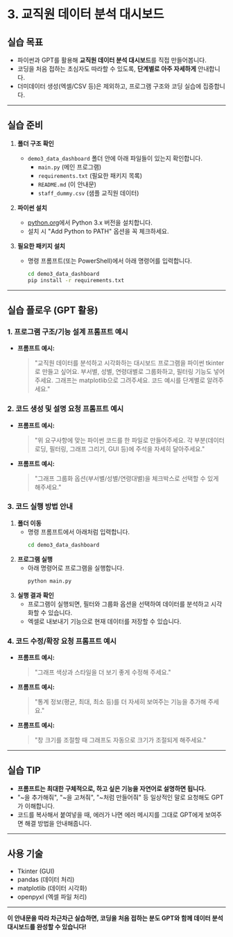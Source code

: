 # 3. 교직원 데이터 분석 대시보드

## 실습 목표
- 파이썬과 GPT를 활용해 **교직원 데이터 분석 대시보드**를 직접 만들어봅니다.
- 코딩을 처음 접하는 초심자도 따라할 수 있도록, **단계별로 아주 자세하게** 안내합니다.
- 더미데이터 생성(엑셀/CSV 등)은 제외하고, 프로그램 구조와 코딩 실습에 집중합니다.

---

## 실습 준비
1. **폴더 구조 확인**
   - `demo3_data_dashboard` 폴더 안에 아래 파일들이 있는지 확인합니다.
     - `main.py` (메인 프로그램)
     - `requirements.txt` (필요한 패키지 목록)
     - `README.md` (이 안내문)
     - `staff_dummy.csv` (샘플 교직원 데이터)

2. **파이썬 설치**
   - [python.org](https://www.python.org/downloads/)에서 Python 3.x 버전을 설치합니다.
   - 설치 시 "Add Python to PATH" 옵션을 꼭 체크하세요.

3. **필요한 패키지 설치**
   - 명령 프롬프트(또는 PowerShell)에서 아래 명령어를 입력합니다.
     ```bash
     cd demo3_data_dashboard
     pip install -r requirements.txt
     ```

---

## 실습 플로우 (GPT 활용)

### 1. 프로그램 구조/기능 설계 프롬프트 예시
- **프롬프트 예시:**
  > "교직원 데이터를 분석하고 시각화하는 대시보드 프로그램을 파이썬 tkinter로 만들고 싶어요. 부서별, 성별, 연령대별로 그룹화하고, 필터링 기능도 넣어주세요. 그래프는 matplotlib으로 그려주세요. 코드 예시를 단계별로 알려주세요."

### 2. 코드 생성 및 설명 요청 프롬프트 예시
- **프롬프트 예시:**
  > "위 요구사항에 맞는 파이썬 코드를 한 파일로 만들어주세요. 각 부분(데이터 로딩, 필터링, 그래프 그리기, GUI 등)에 주석을 자세히 달아주세요."

- **프롬프트 예시:**
  > "그래프 그룹화 옵션(부서별/성별/연령대별)을 체크박스로 선택할 수 있게 해주세요."

### 3. 코드 실행 방법 안내
1. **폴더 이동**
   - 명령 프롬프트에서 아래처럼 입력합니다.
     ```bash
     cd demo3_data_dashboard
     ```
2. **프로그램 실행**
   - 아래 명령어로 프로그램을 실행합니다.
     ```bash
     python main.py
     ```
3. **실행 결과 확인**
   - 프로그램이 실행되면, 필터와 그룹화 옵션을 선택하여 데이터를 분석하고 시각화할 수 있습니다.
   - 엑셀로 내보내기 기능으로 현재 데이터를 저장할 수 있습니다.

### 4. 코드 수정/확장 요청 프롬프트 예시
- **프롬프트 예시:**
  > "그래프 색상과 스타일을 더 보기 좋게 수정해 주세요."
- **프롬프트 예시:**
  > "통계 정보(평균, 최대, 최소 등)를 더 자세히 보여주는 기능을 추가해 주세요."
- **프롬프트 예시:**
  > "창 크기를 조절할 때 그래프도 자동으로 크기가 조절되게 해주세요."

---

## 실습 TIP
- **프롬프트는 최대한 구체적으로, 하고 싶은 기능을 자연어로 설명하면 됩니다.**
- "~을 추가해줘", "~을 고쳐줘", "~처럼 만들어줘" 등 일상적인 말로 요청해도 GPT가 이해합니다.
- 코드를 복사해서 붙여넣을 때, 에러가 나면 에러 메시지를 그대로 GPT에게 보여주면 해결 방법을 안내해줍니다.

---

## 사용 기술
- Tkinter (GUI)
- pandas (데이터 처리)
- matplotlib (데이터 시각화)
- openpyxl (엑셀 파일 처리)

---

**이 안내문을 따라 차근차근 실습하면, 코딩을 처음 접하는 분도 GPT와 함께 데이터 분석 대시보드를 완성할 수 있습니다!** 